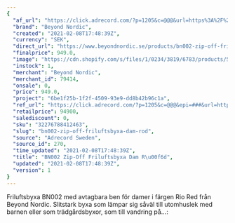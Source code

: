 ```yaml
---
{
  "af_url": "https://click.adrecord.com/?p=1205&c=@@@&url=https%3A%2F%2Fwww.beyondnordic.se%2Fproducts%2Fbn002-zip-off-friluftsbyxa-dam-rio-red",
  "brand": "Beyond Nordic",
  "created": "2021-02-08T17:48:39Z",
  "currency": "SEK",
  "direct_url": "https://www.beyondnordic.se/products/bn002-zip-off-friluftsbyxa-dam-rio-red",
  "finalprice": 949.0,
  "image": "https://cdn.shopify.com/s/files/1/0234/3819/6783/products/5a721cb7fa8d093db624e910301a90cbb72c9957_2048x2048.jpg",
  "instock": 1,
  "merchant": "Beyond Nordic",
  "merchant_id": 79414,
  "onsale": 0,
  "price": 949.0,
  "project": "6be1f25b-1f2f-4509-93e9-dd8b42b96c1a",
  "ref_url": "https://click.adrecord.com/?p=1205&c=@@@&epi=###&url=https%3A%2F%2Fwww.beyondnordic.se%2Fproducts%2Fbn002-zip-off-friluftsbyxa-dam-rio-red",
  "retailprice": 94900,
  "salediscount": 0,
  "sku": "32276788412463",
  "slug": "bn002-zip-off-friluftsbyxa-dam-rod",
  "source": "Adrecord Sweden",
  "source_id": 270,
  "time_updated": "2021-02-08T17:48:39Z",
  "title": "BN002 Zip-Off Friluftsbyxa Dam R\u00f6d",
  "updated": "2021-02-08T17:48:39Z",
  "version": 1
}
---
```


Friluftsbyxa BN002 med avtagbara ben för damer i färgen Rio Red från Beyond Nordic. Slitstark byxa som lämpar sig såväl till utomhuslek med barnen eller som trädgårdsbyxor, som till vandring på…:
